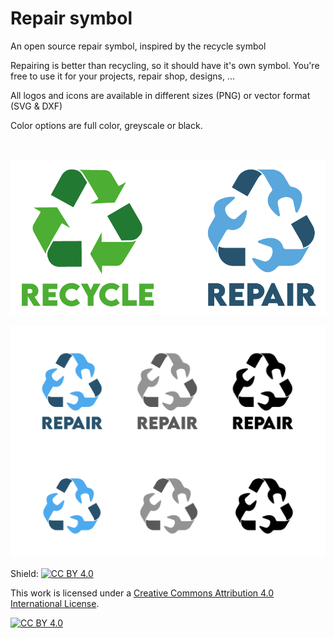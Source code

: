 # Repair symbol
An open source repair symbol, inspired by the recycle symbol

Repairing is better than recycling, so it should have it's own symbol. You're free to use it for your projects, repair shop, designs, ...

All logos and icons are available in different sizes (PNG) or vector format (SVG & DXF)

Color options are full color, greyscale or black.

<br />
<p align="center">
  <img  src="https://github.com/Solidifyconceptdevelopment/Repair-symbol/blob/main/Recycle---repair.png">
</p>
<p align="center">
  <img  src="https://github.com/Solidifyconceptdevelopment/Repair-symbol/blob/main/Overview-logos.png">
</p>

Shield: [![CC BY 4.0][cc-by-shield]][cc-by]

This work is licensed under a
[Creative Commons Attribution 4.0 International License][cc-by].

[![CC BY 4.0][cc-by-image]][cc-by]

[cc-by]: http://creativecommons.org/licenses/by/4.0/
[cc-by-image]: https://i.creativecommons.org/l/by/4.0/88x31.png
[cc-by-shield]: https://img.shields.io/badge/License-CC%20BY%204.0-lightgrey.svg
